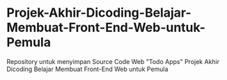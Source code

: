 # Projek-Akhir-Dicoding-Belajar-Membuat-Front-End-Web-untuk-Pemula
Repository untuk menyimpan Source Code Web "Todo Apps" Projek Akhir Dicoding Belajar Membuat Front-End Web untuk Pemula
